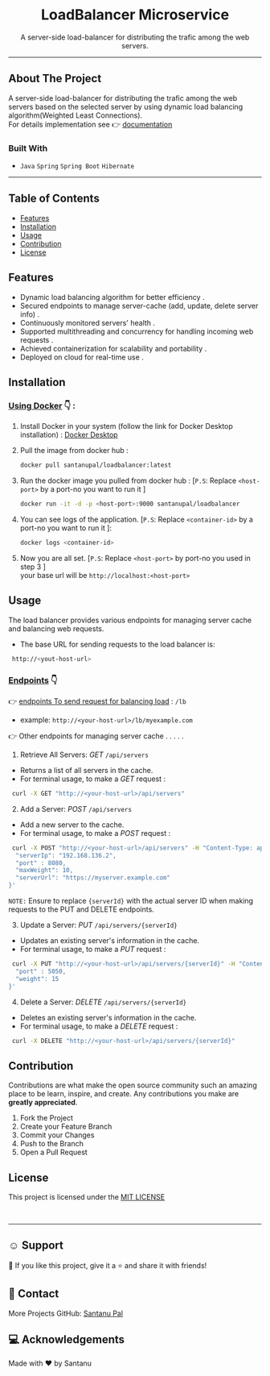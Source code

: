 <h1 align="center">LoadBalancer Microservice</h1>

  <p align="center">
   A server-side load-balancer for distributing the trafic among the web servers.
  </p>
</p>

---

## About The Project

A server-side load-balancer for distributing the trafic among the web servers based on the selected server by using dynamic load balancing algorithm(Weighted Least Connections).<br>
For details implementation see 👉 [documentation](README)<br>

### Built With

- `Java` `Spring` `Spring Boot` `Hibernate`

---

## Table of Contents

- [Features](#features)
- [Installation](#installation)
- [Usage](#usage)
- [Contribution](#contribution)
- [License](#license)

<!-- FEATURES -->

## Features

- Dynamic load balancing algorithm for better efficiency .
- Secured endpoints to manage server-cache (add, update, delete server info) .
- Continuously monitored servers' health .
- Supported multithreading and concurrency for
  handling incoming web requests .
- Achieved containerization for scalability and
  portability .
- Deployed on cloud for real-time use .

<!-- INSTALLATION -->

## Installation

### <ins>Using Docker</ins> 👇 :

1. Install Docker in your system (follow the link for Docker Desktop installation) :
   [Docker Desktop](https://www.docker.com/products/docker-desktop/)

2. Pull the image from docker hub :

   ```bash
   docker pull santanupal/loadbalancer:latest
   ```

3. Run the docker image you pulled from docker hub :
   [`P.S`: Replace `<host-port>` by a port-no you want to run it ]

   ```bash
   docker run -it -d -p <host-port>:9000 santanupal/loadbalancer
   ```

4. You can see logs of the application. [`P.S`: Replace `<container-id>` by a port-no you want to run it ]:

   ```bash
   docker logs <container-id>
   ```

5. Now you are all set. [`P.S`: Replace `<host-port>` by port-no you used in step 3 ]<br>
   your base url will be `http://localhost:<host-port>`

<!-- USAGE -->

## Usage

The load balancer provides various endpoints for managing server cache and balancing web requests.

- The base URL for sending requests to the load balancer is:

```bash
 http://<yout-host-url>
```

### <ins>Endpoints</ins> 👇

👉 <ins>endpoints To send request for balancing load</ins> : `/lb`

- example: `http://<your-host-url>/lb/myexample.com`

👉 Other endpoints for managing server cache . . . . .

1. Retrieve All Servers:
   _GET_ `/api/servers`

- Returns a list of all servers in the cache.
- For terminal usage, to make a _GET_ request :

```bash
 curl -X GET "http://<your-host-url>/api/servers"
```

2. Add a Server:
   _POST_ `/api/servers`

- Add a new server to the cache.
- For terminal usage, to make a _POST_ request :

```bash
 curl -X POST "http://<your-host-url>/api/servers" -H "Content-Type: application/json" -d '{
  "serverIp": "192.168.136.2",
  "port" : 8080,
  "maxWeight": 10,
  "serverUrl": "https://myserver.example.com"
}'
```

`NOTE:` Ensure to replace `{serverId}` with the actual server ID when making requests to the PUT and DELETE endpoints.

3. Update a Server:
   _PUT_ `/api/servers/{serverId}`

- Updates an existing server's information in the cache.
- For terminal usage, to make a _PUT_ request :

```bash
 curl -X PUT "http://<your-host-url>/api/servers/{serverId}" -H "Content-Type: application/json" -d '{
  "port" : 5050,
  "weight": 15
}'
```

4. Delete a Server:
   _DELETE_ `/api/servers/{serverId}`

- Deletes an existing server's information in the cache.
- For terminal usage, to make a _DELETE_ request :

```bash
 curl -X DELETE "http://<your-host-url>/api/servers/{serverId}"

```

<!-- CONTRIBUTION -->

## Contribution

Contributions are what make the open source community such an amazing place to be learn, inspire, and create. Any contributions you make are **greatly appreciated**.

1. Fork the Project
2. Create your Feature Branch
3. Commit your Changes
4. Push to the Branch
5. Open a Pull Request

<!-- LICENSE -->

## License

This project is licensed under the [MIT LICENSE](LICENSE)

<br>

---

<!-- SUPPORT -->

## ☺️ Support

💙 If you like this project, give it a ⭐ and share it with friends!<br>

<!-- CONTACT -->

## 🤝 Contact

More Projects
GitHub: [Santanu Pal](https://github.com/code-with-santanu)

<!-- ACKNOWLEDGEMENTS -->

## 💻 Acknowledgements

Made with ❤️ by Santanu <br><br>
